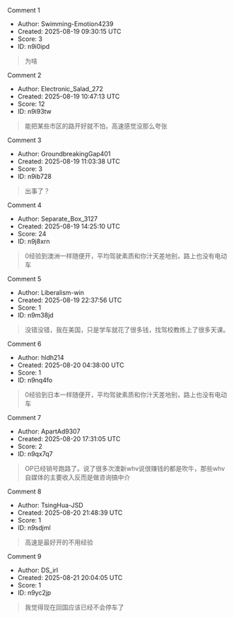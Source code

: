 Comment 1

- Author: Swimming-Emotion4239
- Created: 2025-08-19 09:30:15 UTC
- Score: 3
- ID: n9i0ipd

> 为啥

Comment 2

- Author: Electronic_Salad_272
- Created: 2025-08-19 10:47:13 UTC
- Score: 12
- ID: n9i93tw

> 能把某些市区的路开好就不怕，高速感觉没那么夸张

Comment 3

- Author: GroundbreakingGap401
- Created: 2025-08-19 11:03:38 UTC
- Score: 3
- ID: n9ib728

> 出事了？

Comment 4

- Author: Separate_Box_3127
- Created: 2025-08-19 14:25:10 UTC
- Score: 24
- ID: n9j8xrn

> 0经验到澳洲一样随便开，平均驾驶素质和你汁天差地别，路上也没有电动车

Comment 5

- Author: Liberalism-win
- Created: 2025-08-19 22:37:56 UTC
- Score: 1
- ID: n9m38jd

> 没错没错，我在美国，只是学车就花了很多钱，找驾校教练上了很多天课。

Comment 6

- Author: hldh214
- Created: 2025-08-20 04:38:00 UTC
- Score: 1
- ID: n9nq4fo

> 0经验到日本一样随便开，平均驾驶素质和你汁天差地别，路上也没有电动车

Comment 7

- Author: ApartAd9307
- Created: 2025-08-20 17:31:05 UTC
- Score: 2
- ID: n9qx7q7

> OP已经销号跑路了。说了很多次澳新whv说很赚钱的都是吹牛，那些whv自媒体的主要收入反而是做咨询搞中介

Comment 8

- Author: TsingHua-JSD
- Created: 2025-08-20 21:48:39 UTC
- Score: 1
- ID: n9sdjml

> 高速是最好开的不用经验

Comment 9

- Author: DS_irl
- Created: 2025-08-21 20:04:05 UTC
- Score: 1
- ID: n9yc2jp

> 我觉得现在回国应该已经不会停车了
